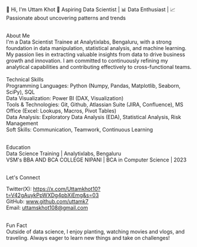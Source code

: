 👋 Hi, I'm Uttam Khot
🌟 Aspiring Data Scientist | 📊 Data Enthusiast | 📈 Passionate about uncovering patterns and trends

<br>
About Me
<br>
I'm a Data Scientist Trainee at Analytixlabs, Bengaluru, with a strong foundation in data manipulation, statistical analysis, and machine learning. My passion lies in extracting valuable insights from data to drive business growth and innovation. I am committed to continuously refining my analytical capabilities and contributing effectively to cross-functional teams.
<br>
<br>
Technical Skills
<br>
Programming Languages: Python (Numpy, Pandas, Matplotlib, Seaborn, SciPy), SQL
<br>
Data Visualization: Power BI (DAX, Visualization)
<br>
Tools & Technologies: Git, Github, Atlassian Suite (JIRA, Confluence), MS Office (Excel: Lookups, Macros, Pivot Tables)
<br>
Data Analysis: Exploratory Data Analysis (EDA), Statistical Analysis, Risk Management
<br>
Soft Skills: Communication, Teamwork, Continuous Learning
<br>
<br>


Education
<br>
Data Science Training | Analytixlabs, Bengaluru
<br>
VSM's BBA AND BCA COLLEGE NIPANI | BCA in Computer Science | 2023
<br>
<br>

Let's Connect
<br>

Twitter(X): https://x.com/Uttamkhot10?t=V42gAuykPpWXDg4pbXiEmg&s=03
<br>
GitHub: www.github.com/uttamk7
<br>
Email: uttamskhot108@gmail.com
<br>
<br>

Fun Fact
<br>
Outside of data science, I enjoy planting, watching movies and vlogs, and traveling. Always eager to learn new things and take on challenges!

